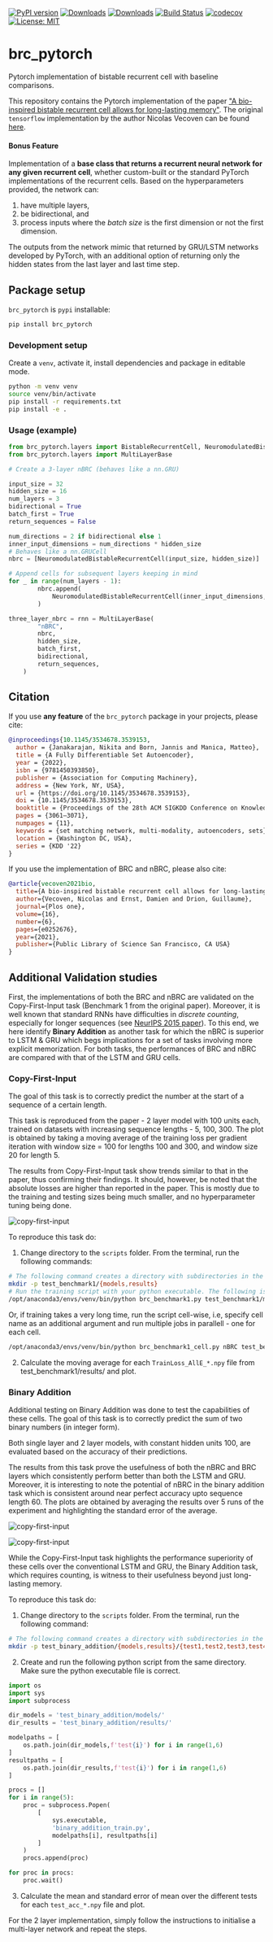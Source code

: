 [![PyPI version](https://badge.fury.io/py/brc-pytorch.svg)](https://badge.fury.io/py/brc-pytorch)
[![Downloads](https://pepy.tech/badge/brc-pytorch)](https://pepy.tech/project/brc-pytorch)
[![Downloads](https://pepy.tech/badge/brc-pytorch/month)](https://pepy.tech/project/brc-pytorch)
[![Build Status](https://github.com/niklexical/brc_pytorch/actions/workflows/build.yml/badge.svg)](https://github.com/niklexical/brc_pytorch/actions/workflows/build.yml)
[![codecov](https://codecov.io/gh/niklexical/brc_pytorch/branch/master/graph/badge.svg?token=UQ5O5CP8KD)](https://codecov.io/gh/niklexical/brc_pytorch)
[![License:
MIT](https://img.shields.io/badge/License-MIT-yellow.svg)](https://opensource.org/licenses/MIT)

# brc_pytorch
Pytorch implementation of bistable recurrent cell with baseline comparisons.

This repository contains the Pytorch implementation of the paper ["A bio-inspired bistable recurrent cell allows for long-lasting memory"](https://arxiv.org/abs/2006.05252). The original `tensorflow` implementation by the author Nicolas Vecoven can be found [here](https://github.com/nvecoven/BRC).

#### Bonus Feature
Implementation of a **base class that returns a recurrent neural network for any given recurrent cell**, whether custom-built or the standard PyTorch implementations of the recurrent cells. Based on the hyperparameters provided, the network can:
1. have multiple layers, 
2. be bidirectional, and 
3. process inputs where the *batch size* is the first dimension or not the first dimension. 

The outputs from the network mimic that returned by GRU/LSTM networks developed by PyTorch, with an additional option of returning only the hidden states from the last layer and last time step.

## Package setup

`brc_pytorch` is `pypi` installable:
```sh
pip install brc_pytorch
```
### Development setup
Create a `venv`, activate it, install dependencies and package in editable mode.
```sh
python -m venv venv
source venv/bin/activate
pip install -r requirements.txt
pip install -e .
```
### Usage (example)
```py
from brc_pytorch.layers import BistableRecurrentCell, NeuromodulatedBistableRecurrentCell
from brc_pytorch.layers import MultiLayerBase

# Create a 3-layer nBRC (behaves like a nn.GRU)

input_size = 32
hidden_size = 16
num_layers = 3
bidirectional = True
batch_first = True
return_sequences = False

num_directions = 2 if bidirectional else 1
inner_input_dimensions = num_directions * hidden_size
# Behaves like a nn.GRUCell
nbrc = [NeuromodulatedBistableRecurrentCell(input_size, hidden_size)]

# Append cells for subsequent layers keeping in mind
for _ in range(num_layers - 1):
        nbrc.append(
            NeuromodulatedBistableRecurrentCell(inner_input_dimensions, hidden_size)
        )

three_layer_nbrc = rnn = MultiLayerBase(
        "nBRC",
        nbrc,
        hidden_size,
        batch_first,
        bidirectional,
        return_sequences,
    )
```

## Citation

If you use **any feature** of the `brc_pytorch` package in your projects, please cite:

```bib
@inproceedings{10.1145/3534678.3539153,
  author = {Janakarajan, Nikita and Born, Jannis and Manica, Matteo},
  title = {A Fully Differentiable Set Autoencoder},
  year = {2022},
  isbn = {9781450393850},
  publisher = {Association for Computing Machinery},
  address = {New York, NY, USA},
  url = {https://doi.org/10.1145/3534678.3539153},
  doi = {10.1145/3534678.3539153},
  booktitle = {Proceedings of the 28th ACM SIGKDD Conference on Knowledge Discovery and Data Mining},
  pages = {3061–3071},
  numpages = {11},
  keywords = {set matching network, multi-modality, autoencoders, sets},
  location = {Washington DC, USA},
  series = {KDD '22}
}
```
If you use the implementation of BRC and nBRC, please also cite:

```bib
@article{vecoven2021bio,
  title={A bio-inspired bistable recurrent cell allows for long-lasting memory},
  author={Vecoven, Nicolas and Ernst, Damien and Drion, Guillaume},
  journal={Plos one},
  volume={16},
  number={6},
  pages={e0252676},
  year={2021},
  publisher={Public Library of Science San Francisco, CA USA}
}
```

## Additional Validation studies

First, the implementations of both the BRC and nBRC are validated on the
Copy-First-Input task (Benchmark 1 from the original paper). Moreover, it is well known
that standard RNNs have difficulties in *discrete counting*, especially for
longer sequences (see
[NeurIPS 2015 paper](http://papers.nips.cc/paper/5857-inferring-algorithmic-patterns-with-stack-augmented-recurrent-nets)).
To this end, we here identify **Binary Addition** as another
task for which the nBRC is superior to LSTM & GRU which begs implications for a
set of tasks involving more explicit memorization. For both tasks, the
performances of BRC and nBRC are compared with that of the LSTM and GRU cells. 

### Copy-First-Input

The goal of this task is to correctly predict the number at the start of a sequence of a certain length. 

This task is reproduced from the paper - 2 layer model with 100 units each, trained on datasets with increasing sequence lengths - 5, 100, 300. The plot is obtained by taking a moving average of the training loss per gradient iteration with window size = 100 for lengths 100 and 300, and window size 20 for length 5. 

The results from Copy-First-Input task show trends similar to that in the paper, thus confirming their findings. It should, however, be noted that the absolute losses are higher than reported in the paper. This is mostly due to the training and testing sizes being much smaller, and no hyperparameter tuning being done. 

![copy-first-input](https://github.com/niklexical/brc_pytorch/raw/master/results/copy-first-input.png)

To reproduce this task do:
1. Change directory to the `scripts` folder. From the terminal, run the following commands:
```sh
# The following command creates a directory with subdirectories in the scripts folder to save the models and results.
mkdir -p test_benchmark1/{models,results}
# Run the training script with your python executable. The following is an example for Anaconda.
/opt/anaconda3/envs/venv/bin/python brc_benchmark1.py test_benchmark1/models/ test_benchmark1/results/

```
Or, if training takes a very long time, run the script cell-wise, i.e, specify cell name as an additional argument and run multiple jobs in parallell - one for each cell.
```sh
/opt/anaconda3/envs/venv/bin/python brc_benchmark1_cell.py nBRC test_benchmark1/models/ test_benchmark1/results/

```
2. Calculate the moving average for each `TrainLoss_AllE_*.npy` file from test_benchmark1/results/ and plot.

### Binary Addition

Additional testing on Binary Addition was done to test the capabilities of these cells. The goal of this task is to correctly predict the sum of two binary numbers (in integer form).

Both single layer and 2 layer models, with constant hidden units 100, are evaluated based on the accuracy of their predictions.

The results from this task prove the usefulness of both the nBRC and BRC layers which consistently perform better than both the LSTM and GRU. Moreover, it is interesting to note the potential of nBRC in the binary addition task which is consistent around near perfect accuracy upto sequence length 60. The plots are obtained by averaging the results over 5 runs of the experiment and highlighting the standard error of the average.

![copy-first-input](https://github.com/niklexical/brc_pytorch/raw/master/results/binary_addition_1layer.png)

![copy-first-input](https://github.com/niklexical/brc_pytorch/raw/master/results/binary_addition_2layer.png)

While the Copy-First-Input task highlights the performance superiority of these cells over the conventional LSTM and GRU, the Binary Addition task, which requires counting, is witness to their usefulness beyond just long-lasting memory.

To reproduce this task do:

1. Change directory to the `scripts` folder. From the terminal, run the following command:
```sh
# The following command creates a directory with subdirectories in the scripts folder to save the models and results.
mkdir -p test_binary_addition/{models,results}/{test1,test2,test3,test4,test5}

```
2. Create and run the following python script from the same directory. Make sure the python executable file is correct.
```py
import os
import sys
import subprocess

dir_models = 'test_binary_addition/models/'
dir_results = 'test_binary_addition/results/'

modelpaths = [
    os.path.join(dir_models,f'test{i}') for i in range(1,6)
]
resultpaths = [
    os.path.join(dir_results,f'test{i}') for i in range(1,6)
]

procs = []
for i in range(5):
    proc = subprocess.Popen(
        [
            sys.executable,
            'binary_addition_train.py',
            modelpaths[i], resultpaths[i]
        ]
    )
    procs.append(proc)

for proc in procs:
    proc.wait()
```

3. Calculate the mean and standard error of mean over the different tests for each `test_acc_*.npy` file and plot.

For the 2 layer implementation, simply follow the instructions to initialise a multi-layer network and repeat the steps.
